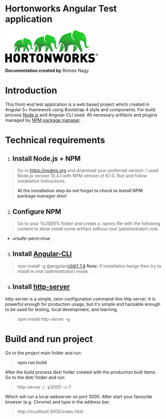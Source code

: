 # Hortonworks Angular Test application

<img width="300" alt="Hortonworks logo" src="./src/assets/pictures/ui_logo.svg">

**Documentation created by**
Rómeó Nagy

Introduction
============

This front-end test application is a web based project which created in Angular 5+ framework using Bootstrap 4 style and components.
For build process <a href="https://nodejs.org" target="_blank">Node.js</a> and Angular-CLI used.
All necessary artifacts and plugins managed by <a href="https://www.npmjs.com" target="_blank">NPM package manager</a>.

Technical requirements
======================

1.	Install Node.js + NPM
    -------------

> Go to <https://nodejs.org> and download your preferred version.
> I used Node.js version 10.4.1 with NPM version of 6.1.0.
> Run and follow installation instructions.
>
> **At the installation step do not forget to check to install NPM package manager also!**

2. Configure NPM  
   -------------

> Go to your %USER% folder and create a .npmrc file with the following content to allow install some artifact without root (administrator) role:
* unsafe-perm=true

3. Install <a href="https://cli.angular.io/" target="_blank">Angular-CLI</a>
   -------------------

> npm install -g @angular/cli@1.7.4
> **Note:** If installation hangs then try to install in root (administrator) mode.

4. Install <a href="https://www.npmjs.com/package/http-server" target="_blank">http-server</a>
   -------------------

http-server is a simple, zero-configuration command-line http server. It is powerful enough for production usage, but it's simple and hackable enough to be used for testing, local development, and learning.

> npm install http-server -g

Build and run project
=============

Go to the project main folder and run:
> **npm run build**

After the build process dist/ folder created with the production built items.
Go to the dist/ folder and run:
> http-server ./ -p3000 -c-1

Which will run a local webserver on port 3000.
After start your favourite browser (e.g. Chrome) and type in the address bar:

> http://localhost:3000/index.html